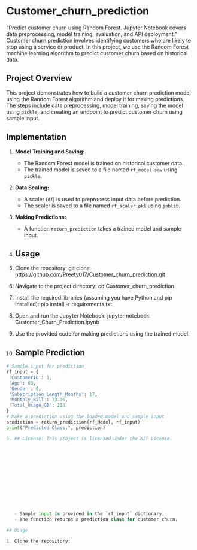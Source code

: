 # Customer_churn_prediction
"Predict customer churn using Random Forest. Jupyter Notebook covers data preprocessing, model training, evaluation, and API deployment."
Customer churn prediction involves identifying customers who are likely to stop using a service or product. In this project, we use the Random Forest machine learning algorithm to predict customer churn based on historical data.

## Project Overview

This project demonstrates how to build a customer churn prediction model using the Random Forest algorithm and deploy it for making predictions. The steps include data preprocessing, model training, saving the model using `pickle`, and creating an endpoint to predict customer churn using sample input.

## Implementation

1. **Model Training and Saving:**
   - The Random Forest model is trained on historical customer data.
   - The trained model is saved to a file named `rf_model.sav` using `pickle`.

2. **Data Scaling:**
   - A scaler (`df`) is used to preprocess input data before prediction.
   - The scaler is saved to a file named `rf_scaler.pkl` using `joblib`.

3. **Making Predictions:**
   - A function `return_prediction` takes a trained model and sample input.
     
4. ## Usage

1. Clone the repository: git clone https://github.com/Preety017/Customer_churn_prediction.git 
2. Navigate to the project directory: cd Customer_churn_prediction
3. Install the required libraries (assuming you have Python and pip installed): pip install -r requirements.txt
4. Open and run the Jupyter Notebook: jupyter notebook Customer_Churn_Prediction.ipynb
5. Use the provided code for making predictions using the trained model.

5. ## Sample Prediction

```python
# Sample input for prediction
rf_input = {
 'CustomerID': 1,
 'Age': 63,
 'Gender': 0,
 'Subscription_Length_Months': 17,
 'Monthly_Bill': 73.36,
 'Total_Usage_GB': 236
}
# Make a prediction using the loaded model and sample input
prediction = return_prediction(rf_Model, rf_input)
print("Predicted Class:", prediction)

6. ## License: This project is licensed under the MIT License.




  
  
 

   
   



   - Sample input is provided in the `rf_input` dictionary.
   - The function returns a prediction class for customer churn.

## Usage

1. Clone the repository:
